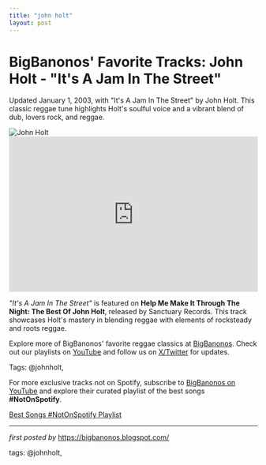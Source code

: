 ```yaml
---
title: "john holt"
layout: post
---
```

<!-- Post Title -->
<h1 >BigBanonos' Favorite Tracks: John Holt - "It's A Jam In The Street"</h1> <!-- Introductory Text -->
<p >Updated January 1, 2003, with "It's A Jam In The Street" by John Holt. This classic reggae tune highlights Holt's soulful voice and a vibrant blend of dub, lovers rock, and reggae.</p> <!-- Featured Image -->
<div > <img src="https://i.discogs.com/TRyvQxxG6DYKHJM59XP4VXW4K33EPZfc-10PIXLNXIw/rs:fit/g:sm/q:90/h:597/w:600/czM6Ly9kaXNjb2dz/LWRhdGFiYXNlLWlt/YWdlcy9SLTExMDkw/NTM3LTE1MDk2ODA0/MDctMTUxMC5qcGVn.jpeg" alt="John Holt" />
</div> <!-- YouTube Video Embed -->
<div > <iframe width="100%" height="315" src="https://www.youtube.com/embed/c62XUfkjZRw" title="John Holt - It's A Jam In The Streets" frameborder="0" allow="accelerometer; autoplay; encrypted-media; gyroscope; picture-in-picture; web-share" referrerpolicy="strict-origin-when-cross-origin" allowfullscreen></iframe>
</div> <!-- Song Information -->
<div > <p><em>"It's A Jam In The Street"</em> is featured on <strong>Help Me Make It Through The Night: The Best Of John Holt</strong>, released by Sanctuary Records. This track showcases Holt's mastery in blending reggae with elements of rocksteady and roots reggae.</p>
</div> <!-- Footer Links -->
<div > <p>Explore more of BigBanonos' favorite reggae classics at <a href="https://bigbanonos.blogspot.com/" target="_blank">BigBanonos</a>. Check out our playlists on <a href="https://www.youtube.com/@BigBanonos" target="_blank">YouTube</a> and follow us on <a href="https://x.com/bigbanonos" target="_blank">X/Twitter</a> for updates.</p>
</div> <!-- Tags -->
<p >Tags: @johnholt,</p>


<!--Subscribe and Playlist Links-->
<div>
    <p>For more exclusive tracks not on Spotify, subscribe to <a href="https://www.youtube.com/@BigBanonos" target="_blank">BigBanonos on YouTube</a> and explore their curated playlist of the best songs <strong>#NotOnSpotify</strong>.</p>
    <p><a href="https://www.youtube.com/playlist?list=PLtuNtuTatqI0kFahUCbtbfenC_ET5O_tr" target="_blank">Best Songs #NotOnSpotify Playlist<br /></a></p></div>

<hr />

<p><em>first posted by</em> <a href="https://bigbanonos.blogspot.com/" rel="noopener" target="_new">https://bigbanonos.blogspot.com/</a></p>

<p>tags: @johnholt,</p>
